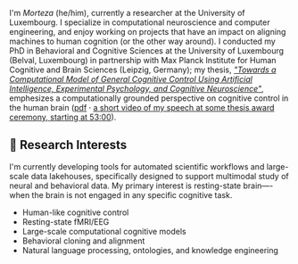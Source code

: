 I'm *Morteza* (he/him), currently a researcher at the University of Luxembourg. I specialize in computational neuroscience and computer engineering, and enjoy working on projects that have an impact on aligning machines to human cognition (or the other way around). I conducted my PhD in Behavioral and Cognitive Sciences at the University of Luxembourg (Belval, Luxembourg) in partnership with Max Planck Institute for Human Cognitive and Brain Sciences (Leipzig, Germany); my thesis, [*"Towards a Computational Model of General Cognitive Control Using Artificial Intelligence, Experimental Psychology, and Cognitive Neuroscience"*](https://github.com/morteza/thesis), emphesizes a computationally grounded perspective on cognitive control in the human brain ([pdf](https://orbilu.uni.lu/bitstream/10993/54481/1/PhDDissertationMortezaAnsarinia.pdf) · [a short video of my speech at some thesis award ceremony, starting at 53:00](https://www.youtube.com/watch?v=S6zIn1HjJfk&t=3180s)).

## 🔬 Research Interests

I'm currently developing tools for automated scientific workflows and large-scale data lakehouses, specifically designed to support multimodal study of neural and behavioral data. My primary interest is resting-state brain—-when the brain is not engaged in any specific cognitive task.

- Human-like cognitive control
- Resting-state fMRI/EEG
- Large-scale computational cognitive models
- Behavioral cloning and alignment
- Natural language processing, ontologies, and knowledge engineering

<!--

## 📬 Get in Touch

- [Google Scholar](https://scholar.google.com/citations?user=GVsyMf8AAAAJ&hl=en)
- [Twitter](https://twitter.com/mortynia)
- [Email](mailto:<my_last_name>@me.com)


## 💼 Projects

### [Project Name](Project Link)
- [Short Description of the Project]
- [Technologies/Methods Used]

### [Project Name](Project Link)
- [Short Description of the Project]
- [Technologies/Methods Used]

_You can find more of my projects in my GitHub repositories._

## 📚 Publications

1. [Full Citation for Publication 1](Publication Link)
2. [Full Citation for Publication 2](Publication Link)
3. [Full Citation for Publication 3](Publication Link)

## 💻 Skills

- **Programming Languages:** [Languages, e.g., Python, R, C++]
- **Tools and Libraries:** [Tools, e.g., TensorFlow, PyTorch, Scikit-learn]
- **Data Analysis & Visualization:** [Tools, e.g., Pandas, NumPy, Matplotlib, Seaborn]
- **Version Control:** Git, GitHub
- **Other Skills:** [Any other relevant skills, e.g., machine learning, statistical analysis, experimental design]


-->
